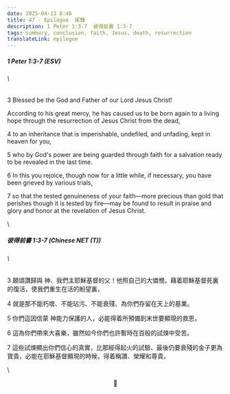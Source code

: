 ```yaml
---
date: 2025-04-13 8:46
title: 47 - Epilogue  尾聲
description: 1 Peter 1:3-7  彼得前書 1:3-7
tags: summary, conclusion, faith, Jesus, death, resurrection
translateLink: epilogue
---
```


##### _1 Peter 1:3-7 (ESV)_

###### \

3 Blessed be the God and Father of our Lord Jesus Christ! 

According to his great mercy, he has caused us to be born again to a living hope through the resurrection of Jesus Christ from the dead,

4 to an inheritance that is imperishable, undefiled, and unfading, kept in heaven for you,

5 who by God's power are being guarded through faith for a salvation ready to be revealed in the last time.

6 In this you rejoice, though now for a little while, if necessary, you have been grieved by various trials,

7 so that the tested genuineness of your faith—more precious than gold that perishes though it is tested by fire—may be found to result in praise and glory and honor at the revelation of Jesus Christ.

\

##### _彼得前書 1:3-7 (Chinese NET (T))_

###### \

3 願頌讚歸與 神、我們主耶穌基督的父！他照自己的大憐憫，藉着耶穌基督死裏的復活，使我們重生在活的盼望裏，

4 就是那不能朽壞、不能玷污、不能衰殘、為你們存留在天上的基業。

5 你們這因信蒙 神能力保護的人，必能得着所預備到末世要顯現的救恩，

6 這為你們帶來大喜樂，雖然如今你們也許暫時在百般的試煉中受苦。

7 這些試煉顯出你們信心的真實，比那經得起火的試驗、最後仍要衰殘的金子更為寶貴，必能在耶穌基督顯現的時候，得着稱讚、榮耀和尊貴。

\

<center>💠</center>
